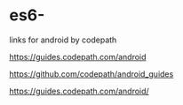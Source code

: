 # es6-

links for android by codepath

https://guides.codepath.com/android


https://github.com/codepath/android_guides


https://guides.codepath.com/android/

